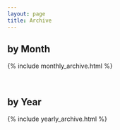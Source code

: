 ```yaml
---
layout: page
title: Archive
---
```

## by Month
{% include monthly_archive.html %}

<br/>

## by Year
{% include yearly_archive.html %}
